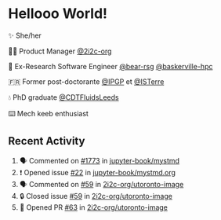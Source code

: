 # Hellooo World!

✨ She/her

👩‍💻 Product Manager [@2i2c-org](https://2i2c.org/)

🐻 Ex-Research Software Engineer [@bear-rsg](https://github.com/bear-rsg) [@baskerville-hpc](https://github.com/baskerville-hpc) 

🇫🇷 Former post-doctorante [@IPGP](https://github.com/IPGP) et [@ISTerre](https://www.isterre.fr/) 

💧 PhD graduate [@CDTFluidsLeeds](https://fluid-dynamics.leeds.ac.uk/) 

⌨️ Mech keeb enthusiast 

## Recent Activity 

<!--START_SECTION:activity-->
1. 🗣 Commented on [#1773](https://github.com/jupyter-book/mystmd/pull/1773#issuecomment-2668448066) in [jupyter-book/mystmd](https://github.com/jupyter-book/mystmd)
2. ❗ Opened issue [#22](https://github.com/jupyter-book/mystmd.org/issues/22) in [jupyter-book/mystmd.org](https://github.com/jupyter-book/mystmd.org)
3. 🗣 Commented on [#59](https://github.com/2i2c-org/utoronto-image/issues/59#issuecomment-2666276684) in [2i2c-org/utoronto-image](https://github.com/2i2c-org/utoronto-image)
4. 🔒 Closed issue [#59](https://github.com/2i2c-org/utoronto-image/issues/59) in [2i2c-org/utoronto-image](https://github.com/2i2c-org/utoronto-image)
5. 💪 Opened PR [#63](https://github.com/2i2c-org/utoronto-image/pull/63) in [2i2c-org/utoronto-image](https://github.com/2i2c-org/utoronto-image)
<!--END_SECTION:activity-->
